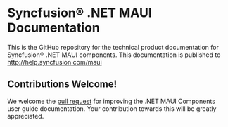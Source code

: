 # Syncfusion® .NET MAUI Documentation

This is the GitHub repository for the technical product documentation for Syncfusion® .NET MAUI components. This documentation is published to http://help.syncfusion.com/maui

## Contributions Welcome!

We welcome the [pull request](https://docs.github.com/en/github/managing-files-in-a-repository/editing-files-in-another-users-repository) for improving the .NET MAUI Components user guide documentation. Your contribution towards this will be greatly appreciated.